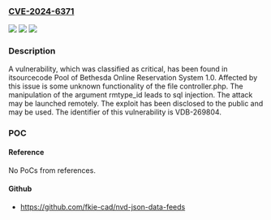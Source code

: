 ### [CVE-2024-6371](https://cve.mitre.org/cgi-bin/cvename.cgi?name=CVE-2024-6371)
![](https://img.shields.io/static/v1?label=Product&message=Pool%20of%20Bethesda%20Online%20Reservation%20System&color=blue)
![](https://img.shields.io/static/v1?label=Version&message=%3D%201.0%20&color=brighgreen)
![](https://img.shields.io/static/v1?label=Vulnerability&message=CWE-89%20SQL%20Injection&color=brighgreen)

### Description

A vulnerability, which was classified as critical, has been found in itsourcecode Pool of Bethesda Online Reservation System 1.0. Affected by this issue is some unknown functionality of the file controller.php. The manipulation of the argument rmtype_id leads to sql injection. The attack may be launched remotely. The exploit has been disclosed to the public and may be used. The identifier of this vulnerability is VDB-269804.

### POC

#### Reference
No PoCs from references.

#### Github
- https://github.com/fkie-cad/nvd-json-data-feeds

